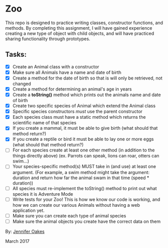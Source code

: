 # Zoo

This repo is designed to practice writing classes, constructor functions, and methods. By completing this assignment, I will have gained experience creating a new type of object with child objects, and will have practiced sharing functionality through prototypes.

## Tasks:
- [X] Create an Animal class with a constructor
- [X] Make sure all Animals have a name and date of birth
- [X] Create a method for the date of birth so that is will only be retrieved, not changed
- [X] Create a method for determining an animal's age in years
- [X] Create a **toString()** method which prints out the animals name and date of birth
- [X] Create two specific species of Animal which extend the Animal class
- [X] Specific species constructors *must* use the parent constructor
- [X] Each species class must have a static method which returns the scientific name of that species
- [X] If you create a mammal, it must be able to give birth (what should that method return?)
- [X] If you create a reptile or bird it must be able to lay one or more eggs (what should that method return?)
- [ ] For each species create at least one other method (in addition to the things directly above) (ex. Parrots can speak, lions can roar, otters can swim...)
- [ ] Your species-specific method(s) MUST take in (and use) at least one argument. (For example, a swim method might take the argument: duration and return how far the animal swam in that time (speed * duration))
- [ ] All species must re-implement the toString() method to print out what species it is
Adventure Mode
- [ ] Write tests for your Zoo! This is how we know our code is working, and how we can create our various Animals without having a web application yet.
- [ ] Make sure you can create each type of animal species
- [ ] Make sure the animal objects you create have the correct data on them

By: [Jennifer Oakes](https://www.linkedin.com/in/jennifernicoleoakes/)

March 2017
